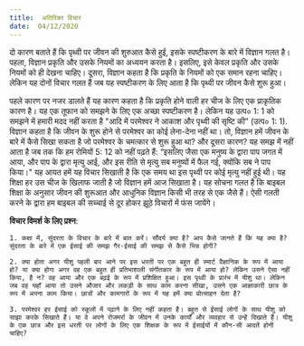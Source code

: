 ```yaml
---
title:  अतिरिक्त विचार
date:  04/12/2020
---
```


दो कारण बताते हैं कि पृथ्वी पर जीवन की शुरुआत कैसे हुई, इसके स्पष्टीकरण के बारे में विज्ञान गलत है। पहला, विज्ञान प्रकृति और उसके नियमों का अध्ययन करता है। इसलिए, इसे केवल प्रकृति और उसके नियमों को ही देखना चाहिए। दूसरा, विज्ञान कहता है कि प्रकृति के नियमों को एक समान रहना चाहिए। लेकिन यह दोनों विचार गलत हैं जब यह स्पष्टीकरण के लिए आता है कि पृथ्वी पर जीवन कैसे शुरू हुआ।

पहले कारण पर नजर डालते हैं यह कारण कहता है कि प्रकृति होने वाली हर चीज के लिए एक प्राकृतिक कारण है। यह एक तूफान को समझने के लिए एक अच्छा स्पष्टीकरण है। लेकिन यह उत्प० 1: 1 को समझने में हमारी मदद नहीं करता है "आदि में परमेश्वर ने आकाश और पृथ्वी की सृष्टि की” (उत्प० 1: 1). विज्ञान कहता है कि जीवन के शुरू होने से परमेश्वर का कोई लेना-देना नहीं था। तो, विज्ञान हमें जीवन के बारे में कैसे सिखा सकता है जो परमेश्वर के चमत्कार से शुरू हुआ था? और दूसरा कारण? यह समझ में नहीं आता है जब तक कि हम रोमियों 5: 12 को नहीं पढ़ते हैं: “इसलिए जैसा एक मनुष्य के द्वारा पाप जगत में आया, और पाप के द्वारा मृत्यु आई, और इस रीति से मृत्यु सब मनुष्यों में फैल गई, क्योंकि सब ने पाप किया।" यह आयत हमें यह विचार सिखाती है कि एक समय था इस पृथ्वी पर कोई मृत्यु नहीं हुई थी। यह शिक्षा हर उस चीज के खिलाफ जाती है जो विज्ञान हमें आज सिखाता है। यह सोचना गलत है कि बाइबल शिक्षा के अनुसार जीवन की शुरूआत और आधुनिक विज्ञान किसी भी तरह से एक जैसे हैं। ऐसी गलती करने के द्वारा हम बाइबल की सच्चाई से दूर होकर झूठे विचारों में फंस जायेंगे।

**विचार विमर्श के लिए प्रश्न**:

`1. कक्षा में, सुंदरता के विचार के बारे में बात करें। सौंदर्य क्या है? आप कैसे जानते हैं कि यह क्या है? सुंदरता के बारे में एक ईसाई की समझ गैर-ईसाई की समझ से कैसे भिन्न होगी?`

`2. क्या होता अगर यीशु पहली बार आने पर इस धरती पर एक बहुत ही स्मार्ट वैज्ञानिक के रूप में आया हो? या क्या होगा अगर वह एक बहुत ही प्रतिभाशाली संगीतकार के रूप में आया हो? लेकिन उसने ऐसा नहीं किया, है न? वह आया और एक बढ़ई के रूप में प्रशिक्षित हुआ। इस पृथ्वी के प्रारंभ में यीशु था। लेकिन जब वह यहाँ आया तो उसने औजार और लकड़ी के साथ काम करना सीखा, उसने एक आज्ञाकारी छात्र के रूप में अपना काम किया। छात्रों और कामगारों के रूप में यह हमें क्या प्रोत्साहन देता है?`

`3. परमेश्वर हर ईसाई को स्कूलों में पढ़ाने के लिए नहीं कहता है। बहुत से ईसाई लोगों के साथ यीशु को साझा करके सिखाते हैं। या वे अपने रोजमर्रा के जीवन में उनके कार्यों और व्यवहार से उन्हें दिखाते हैं। यीशु के एक छात्र और इस धरती पर लोगों के लिए एक शिक्षक के रूप में ईसाईयों में कौन-सी आदतें होनी चाहिए?`